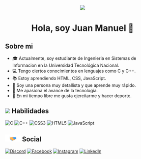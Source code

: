 <div align="center">
<img src="https://github.com/Juanmasosa7/Juanmasosa7/assets/116852281/39aa6949-c760-48e7-af5b-ee070a63cb64">
</div>

<div align="center">
<h1 align="center">Hola, soy Juan Manuel 👋</h1>
</div>

## Sobre mi

- 🎓 Actualmente, soy estudiante de Ingenieria en Sistemas de Informacion en la Universidad Tecnológica Nacional.
- 💻 Tengo ciertos conocimientos en lenguajes como C y C++.
- 📚 Estoy aprendiendo HTML, CSS, JavaScript.
- 🌱 Soy una persona muy detallista y que aprende muy rápido.
- 🤖 Me apasiona el avance de la tecnología.
- 💪 En mi tiempo libre me gusta ejercitarme y hacer deporte.

## <img src="https://media2.giphy.com/media/QssGEmpkyEOhBCb7e1/giphy.gif?cid=ecf05e47a0n3gi1bfqntqmob8g9aid1oyj2wr3ds3mg700bl&rid=giphy.gif" width ="25"> <b>  Habilidades </b> 
![C](https://img.shields.io/badge/c-%2300599C.svg?style=flat&logo=c&logoColor=white) ![C++](https://img.shields.io/badge/c++-%2300599C.svg?style=flat&logo=c%2B%2B&logoColor=white) ![CSS3](https://img.shields.io/badge/css3-%231572B6.svg?style=flat&logo=css3&logoColor=white) ![HTML5](https://img.shields.io/badge/html5-%23E34F26.svg?style=flat&logo=html5&logoColor=white) ![JavaScript](https://img.shields.io/badge/javascript-%23323330.svg?style=flat&logo=javascript&logoColor=%23F7DF1E)

## <img src="https://github.com/0xAbdulKhalid/0xAbdulKhalid/raw/main/assets/mdImages/handshake.gif" width=50px> Social
[![Discord](https://img.shields.io/badge/Discord-%237289DA.svg?logo=discord&logoColor=white)](https://discord.com/channels/@juanmita1901) [![Facebook](https://img.shields.io/badge/facebook-%231877F2.svg?&style=for-the-badge&logo=facebook&logoColor=white)](https://www.facebook.com/juanma.sosa.790/) [![Instagram](https://img.shields.io/badge/Instagram-%23E4405F.svg?logo=Instagram&logoColor=white)](https://www.instagram.com/juanma.sosac/) [![LinkedIn](https://img.shields.io/badge/linkedin-%230077B5.svg?&style=for-the-badge&logo=linkedin&logoColor=white)](https://www.linkedin.com/in/juan-manuel-sosa-4a2767309/)
